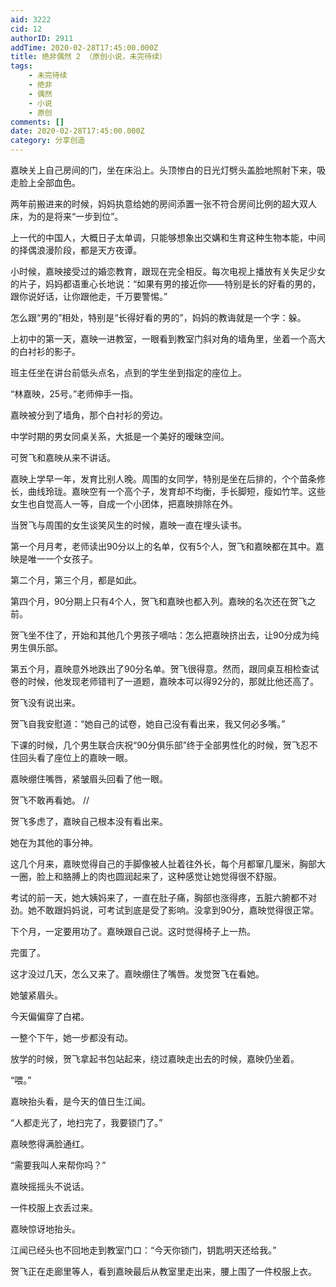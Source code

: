```yaml
---
aid: 3222
cid: 12
authorID: 2911
addTime: 2020-02-28T17:45:00.000Z
title: 绝非偶然 2 （原创小说，未完待续）
tags:
    - 未完待续
    - 绝非
    - 偶然
    - 小说
    - 原创
comments: []
date: 2020-02-28T17:45:00.000Z
category: 分享创造
---
```


嘉映关上自己房间的门，坐在床沿上。头顶惨白的日光灯劈头盖脸地照射下来，吸走脸上全部血色。

两年前搬进来的时候，妈妈执意给她的房间添置一张不符合房间比例的超大双人床，为的是将来“一步到位”。

上一代的中国人，大概日子太单调，只能够想象出交媾和生育这种生物本能，中间的择偶浪漫阶段，都是天方夜谭。

小时候，嘉映接受过的婚恋教育，跟现在完全相反。每次电视上播放有关失足少女的片子，妈妈都语重心长地说：“如果有男的接近你——特别是长的好看的男的，跟你说好话，让你跟他走，千万要警惕。”

怎么跟“男的”相处，特别是“长得好看的男的”，妈妈的教诲就是一个字：躲。

上初中的第一天，嘉映一进教室，一眼看到教室门斜对角的墙角里，坐着一个高大的白衬衫的影子。

班主任坐在讲台前低头点名，点到的学生坐到指定的座位上。

“林嘉映，25号。”老师伸手一指。

嘉映被分到了墙角，那个白衬衫的旁边。

中学时期的男女同桌关系，大抵是一个美好的暧昧空间。

可贺飞和嘉映从来不讲话。

嘉映上学早一年，发育比别人晚。周围的女同学，特别是坐在后排的，个个苗条修长，曲线玲珑。嘉映空有一个高个子，发育却不均衡，手长脚短，瘦如竹竿。这些女生也自觉高人一等，自成一个小团体，把嘉映排除在外。

当贺飞与周围的女生谈笑风生的时候，嘉映一直在埋头读书。

第一个月月考，老师读出90分以上的名单，仅有5个人，贺飞和嘉映都在其中。嘉映是唯一一个女孩子。

第二个月，第三个月，都是如此。

第四个月，90分期上只有4个人，贺飞和嘉映也都入列。嘉映的名次还在贺飞之前。

贺飞坐不住了，开始和其他几个男孩子嘀咕：怎么把嘉映挤出去，让90分成为纯男生俱乐部。

第五个月，嘉映意外地跌出了90分名单。贺飞很得意。然而，跟同桌互相检查试卷的时候，他发现老师错判了一道题，嘉映本可以得92分的，那就比他还高了。

贺飞没有说出来。

贺飞自我安慰道：“她自己的试卷，她自己没有看出来，我又何必多嘴。”

下课的时候，几个男生联合庆祝“90分俱乐部”终于全部男性化的时候，贺飞忍不住回头看了座位上的嘉映一眼。

嘉映绷住嘴唇，紧皱眉头回看了他一眼。

贺飞不敢再看她。 //

贺飞多虑了，嘉映自己根本没有看出来。

她在为其他的事分神。

这几个月来，嘉映觉得自己的手脚像被人扯着往外长，每个月都窜几厘米，胸部大一圈，脸上和胳膊上的肉也圆润起来了，这种感觉让她觉得很不舒服。

考试的前一天，她大姨妈来了，一直在肚子痛，胸部也涨得疼，五脏六腑都不对劲。她不敢跟妈妈说，可考试到底是受了影响。没拿到90分，嘉映觉得很正常。

下个月，一定要用功了。嘉映跟自己说。这时觉得椅子上一热。

完蛋了。

这才没过几天，怎么又来了。嘉映绷住了嘴唇。发觉贺飞在看她。

她皱紧眉头。

今天偏偏穿了白裙。

一整个下午，她一步都没有动。

放学的时候，贺飞拿起书包站起来，绕过嘉映走出去的时候，嘉映仍坐着。

“喂。”

嘉映抬头看，是今天的值日生江闻。

“人都走光了，地扫完了，我要锁门了。”

嘉映憋得满脸通红。

“需要我叫人来帮你吗？”

嘉映摇摇头不说话。

一件校服上衣丢过来。

嘉映惊讶地抬头。

江闻已经头也不回地走到教室门口：“今天你锁门，钥匙明天还给我。”

贺飞正在走廊里等人，看到嘉映最后从教室里走出来，腰上围了一件校服上衣。
